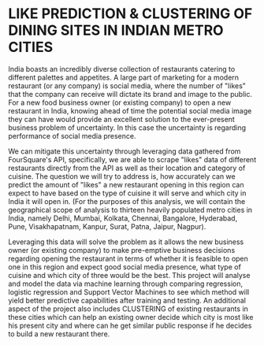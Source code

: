 # LIKE PREDICTION & CLUSTERING OF DINING SITES IN INDIAN METRO CITIES

India boasts an incredibly diverse collection of restaurants catering to different palettes and appetites. A large part of marketing for a modern restaurant (or any company) is social media, where the number of "likes" that the company can receive will dictate its brand and image to the public. For a new food business owner (or existing company) to open a new restaurant in India, knowing ahead of time the potential social media image they can have would provide an excellent solution to the ever-present business problem of uncertainty. In this case the uncertainty is regarding performance of social media presence.

We can mitigate this uncertainty through leveraging data gathered from FourSquare's API, specifically, we are able to scrape "likes" data of different restaurants directly from the API as well as their location and category of cuisine. The question we will try to address is, how accurately can we predict the amount of "likes" a new restaurant opening in this region can expect to have based on the type of cuisine it will serve and which city in India it will open in. (For the purposes of this analysis, we will contain the geographical scope of analysis to thirteen heavily populated metro cities in India, namely Delhi, Mumbai, Kolkata, Chennai, Bangalore, Hyderabad, Pune, Visakhapatnam, Kanpur, Surat, Patna, Jaipur, Nagpur). 

Leveraging this data will solve the problem as it allows the new business owner (or existing company) to make pre-emptive business decisions regarding opening the restaurant in terms of whether it is feasible to open one in this region and expect good social media presence, what type of cuisine and which city of three would be the best. This project will analyse and model the data via machine learning through comparing regression, logistic regression and Support Vector Machines to see which method will yield better predictive capabilities after training and testing. An additional aspect of the project also includes CLUSTERING of existing restaurants in these cities which can help an existing owner decide which city is most like his present city and where can he get similar public response if he decides to build a new restaurant there.
